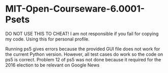# MIT-Open-Courseware-6.0001-Psets
DO NOT USE THIS TO CHEAT! I am not responsible if you fail for copying my code. Using this for personal profile.

Running ps5 gives errors because the provided GUI file does not work for the current Python version. However, all test cases do work so the code on ps5 is correct.
Problem 12 of ps5 was not done because it required for the 2016 election to be relevant on Google News
